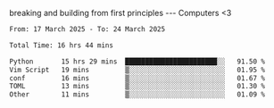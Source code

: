 breaking and building from first principles --- Computers <3

<!--START_SECTION:waka-->

```txt
From: 17 March 2025 - To: 24 March 2025

Total Time: 16 hrs 44 mins

Python       15 hrs 29 mins  ███████████████████████░░   91.50 %
Vim Script   19 mins         ▒░░░░░░░░░░░░░░░░░░░░░░░░   01.95 %
conf         16 mins         ▒░░░░░░░░░░░░░░░░░░░░░░░░   01.67 %
TOML         13 mins         ▒░░░░░░░░░░░░░░░░░░░░░░░░   01.30 %
Other        11 mins         ▒░░░░░░░░░░░░░░░░░░░░░░░░   01.09 %
```

<!--END_SECTION:waka-->
